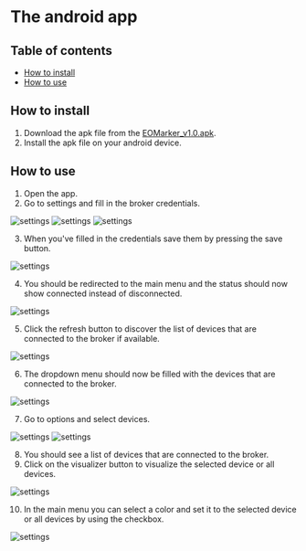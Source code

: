 # The android app
## Table of contents

- [How to install](#how-to-install)
- [How to use](#how-to-use)

## How to install

1. Download the apk file from the [EOMarker_v1.0.apk](EOMarker_V1.0.apk).
2. Install the apk file on your android device.

## How to use

1. Open the app.
2. Go to settings and fill in the broker credentials.

![settings](./images/Setting_menu_0.jpg "settings")
![settings](./images/Setting_menu_1.jpg "settings")
![settings](./images/Setting_menu_2.jpg "settings")

3. When you've filled in the credentials save them by pressing the save button.

![settings](./images/Setting_menu_3.jpg "settings")

4. You should be redirected to the main menu and the status should now show connected instead of disconnected. 

![settings](./images/Main_menu.jpg "settings")

5. Click the refresh button to discover the list of devices that are connected to the broker if available.

![settings](./images/reload.jpg "settings")

6. The dropdown menu should now be filled with the devices that are connected to the broker.

![settings](./images/device_dropdownmenu_7.jpg "settings")

7. Go to options and select devices.

![settings](./images/Setting_menu_0.jpg "settings")
![settings](./images/device_menu_5.jpg "settings")

8. You should see a list of devices that are connected to the broker.
9. Click on the visualizer button to visualize the selected device or all devices.

![settings](./images/device_menu_6.jpg "settings")

10. In the main menu you can select a color and set it to the selected device or all devices by using the checkbox.

![settings](./images/Setting_menu_8.jpg "settings")